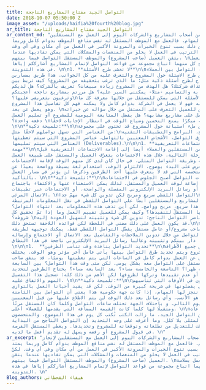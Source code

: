 ```yaml
---
title: التواصل الجيد مفتاح المشاريع الناجحة
date: 2018-10-07 05:50:00 Z
image_asset: "/uploads/haifia%20fourth%20blog.jpg"
ar_title: التواصل الجيد مفتاح المشاريع الناجحة
ar_content_md: "يتجه الكثير من أصحاب المشاريع والشركات اليوم إلى العمل مع المستقلين
  لإنجاز مختلف المهام. فالعمل مع الموظف المستقل له نفس منافع الموظف بدوام كامل وربما
  يمتد لأكثر من ذلك بسبب تنوع الخبرات والمرونة الأكبر في العمل من أي مكان وفي أي وقت.
  لكنّ هذا الترتيب في العمل لا يخلو من المنغصات والمشكلات التي يمكن تفاديها عندما
  يتقن العميل (صاحب المشروع) والموظف المستقل التواصل فيما بينهم. \nحتى يمرّ العمل
  بسلاسة يحتاج كل منهما اتباع مجموعة من قواعد التواصل لإتمام المشاريع أشارككم إياها
  في هذه التدوينة. \n\n1. **لا تخشى طرح الأسئلة**\n\nمن أهم طرق بدء التواصل بين العملاء
  والمستقلين طرح الاسئلة حول المشروع والتعرف عليه من كل الجوانب. هذا طريق بمسارين.
  فالمستقل يحتاج لطرح أسئلة ذكية مثل: ما الذي ترغب بتحقيقه من المشروع؟ كيف تربط بين
  هذا المشروع وأهداف شركتك؟ هل الهدف من المشروع زيادة مبيعات؟ تعريف بالشركة؟ هل لديكم
  دليل إرشادي للكتابة والتصاميم -مثلا- يمكنني السير عليه؟ هل مررتم بمشاريع ناجحة أعجبتكم
  وترغبون بتعريفي عليها؟\nوغيرها من الأسئلة التي يمكن للمستقل من خلالها معرفة كل ما
  يحتاجه العميل منه فهو لا يعمل في الشركة بدوام كامل ولا يمكنه فهم كل تفاصيل هذا المشروع
  وهو يعمل عن بعد. \nمن جهة أخرى يمكن للعميل التعرف على المستقل من خلال سؤاله عن خبراته،
  هل جرب العمل على مشاريع مشابهة؟ هل يفضل المتابعة اليومية للمشروع أو تسليم العمل
  دفعة واحدة؟ \nطرح الأسئلة مبكرًا يمنع التخمين وضياع الوقت في انتظار الإجابات لاحقًا.
  \n\n**تلميحة ذكية:**\n\nيمكن للطرفين ملء استبانة حول المشروع قد تحتوي على مجموعة
  من العناصر التي تسهل تواصلهم لاحقًا مثل:\nأهداف المشروع، البرامج والتطبيقات التقنية
  المستخدمة، طرق التواصل، الأشخاص المعنيين بالتواصل، عناصر المشروع التي سيتم تغطيتها،
  العناصر التي سيتم تسليمها (Deliverables).\n\n\n1. **اللقاءات والاجتماعات التعريفية
  مهمة**\n\nيلجأ كثير من المستقلين والعملاء أيضا إلى إقامة الاجتماعات التعريفية قبل
  الانتقال للمرحلة التالية. خلال هذه الاجتماعات يتعرّف العميل والمستقل على طبيعة العمل،
  المهام المطلوبة وطريقة التواصل المثلى. في حال كان لدى كل منهم الوقت لإقامة الاجتماعات
  ينبغي الحرص على البدء بوضوح، الالتزام الوقت، استخدام لغة بسيطة وواضحة بعيدًا عن
  المصطلحات المتخصصة التي قد لا يتعرف عليها أحد الطرفين وذكرها لن يؤثر في مسار العمل
  بالتأكيد. \n\n**تلميحة ذكية:**\n\nمع تطور تقنيات التواصل أصبح الجلوس في الاجتماعات
  من أكثر الأشياء إضاعة لوقت العميل والمستقل. لذلك يمكن الاستغناء عنها والاكتفاء باجتماع
  عبر الهاتف، أو رسائل البريد الإلكتروني المفصلة والواضحة، أو الاجتماعات عبر تطبيقات
  الاتصال المرئي. \nالتواصل اللفظي سريع ومريح لكن تدوين كل شيء مهمّ جدا\n\nيعتمد بعض
  العملاء وأصحاب المشاريع والمستقلين أيضًا على التواصل اللفظي في نقل المعلومات المرتبطة
  بالعمل والمهام. هذا سريع، مريح وواضح. لكن أين تذهب هذه المعلومات بعد انتهاء التواصل؟
  كيف يرجع لها المستقلّ لتنفيذها؟ وكيف يمكن للعميل تقييم العمل وما إذا تمّ تحقيق كل
  شروطه؟ \nمن أهمّ عناصر التواصل الناجح: تدوين كل شيء وتثبيته لتسهيل العودة إليه.
  قد يكون العمل على ذلك مضني في اللحظة لكن فوائده اللاحقة تستحق ذلك.\n\n**تلميحة ذكية:**\n\nإذا
  كنت تعمل مع صاحب مشروع/أو عامل مستقل يفضّل التواصل اللفظي فقط، يمكنك توجيهه لطريقة
  أفضل في التواصل من خلال تدوين الملاحظات والتفاصيل بعد الاتصال أو الاجتماع وإرساله
  له لتأكيد ما دار بينكم وتثبيته وغالبا رسائل البريد الإلكتروني ناجحة في هذا النطاق.
  \n\n\n1.  **تحديد التواصل بنافذة وقت تناسب الطرفين**\n\nعندما تتفق جميع الأطراف
  العاملة على مشروع ويتم تحديد طرق التواصل بينها يأتي عامل آخر مؤثر وهو الوقت. يختلف
  العمل المستقل عن العمل بدوام كامل في الساعات التي يتم تغطيتها يوميًا، قد يتفق صاحب
  المشروع والمستقل على التواصل معه بشكل يومي. لكن متى وقت هذا التواصل؟ بين السابعة
  صباحا والثانية ظهرا؟ التاسعة والخامسة مساء؟ بعد السابعة مساء؟ يحتاج الطرفين لتحديد
  ساعات العمل، أو عدم تقييدها وتركها لظروفها لكن الأهم من ذلك كله: تسجيل هذا التفصيل
  المهم والاتفاق عليه. \n\n**تلميحة ذكية:**\n\nيعمل المستقلون في الأوقات التي تناسبهم
  ومن الأماكن التي يفضلونها في شريحة كبيرة من الوقت. لكن قد يفيد أحيانا العمل بالتوازي
  مع الجهة التي ننجز لها المهام، إذا كانت جهة حكومية هذا يعني أن التواصل بين الثامنة
  والثالثة عصرًا هو الأنسب، وأي رسائل بعد ذلك الوقت لن يتم الاطلاع عليها من قبل المعنيين
  إلا في اليوم التالي. و باختلاف الجهة تختلف ساعات التواصل وكلما كان المستقل مرنًا
  ومتقبلًا لها كلما كانت القيمة المضافة التي يقدمها للعملاء أعلى. \n\nقد أقضي ساعات
  طويلة في الكتابة عن التواصل الجيد. ما زالت الكتب تُكتب كل يوم في هذا الموضوع، والمتخصصون
  يتحدثون عن طرقه المثلى بلا كلل. وما أعرفه على وجه التحديد إن التواصل الناجح من البداية
  يعطي العميل الوقت للتعديل من تطلعاته وتوقعاته للمشروع وتحديدها. ويعطي المستقل الفرصة
  في قبول المشروع أو رفضه ويسهل له تقديم أفضل ما لديه. \n"
ar_excerpt: "يتجه الكثير من أصحاب المشاريع والشركات اليوم إلى العمل مع المستقلين لإنجاز
  مختلف المهام. فالعمل مع الموظف المستقل له نفس منافع الموظف بدوام كامل وربما يمتد
  لأكثر من ذلك بسبب تنوع الخبرات والمرونة الأكبر في العمل من أي مكان وفي أي وقت. لكنّ
  هذا الترتيب في العمل لا يخلو من المنغصات والمشكلات التي يمكن تفاديها عندما يتقن
  العميل (صاحب المشروع) والموظف المستقل التواصل فيما بينهم. \nحتى يمرّ العمل بسلاسة
  يحتاج كل منهما اتباع مجموعة من قواعد التواصل لإتمام المشاريع أشارككم إياها في هذه
  التدوينة. \n"
Blog_authors: هيفاء القحطاني
---
```


